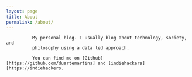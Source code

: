 ```yaml
---
layout: page
title: About
permalink: /about/
---
```



              My personal blog. I usually blog about technology, society, and
              philosophy using a data led approach.

              You can find me on [Github][https://github.com/duartemartins] and [indiehackers][https://indiehackers.


